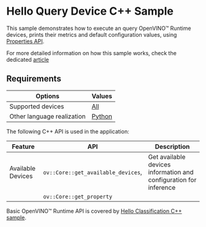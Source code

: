 # Hello Query Device C++ Sample

This sample demonstrates how to execute an query OpenVINO™ Runtime devices, prints their metrics and default configuration values, using [Properties API](https://docs.openvino.ai/2025/openvino-workflow/running-inference/inference-devices-and-modes/query-device-properties.html).

For more detailed information on how this sample works, check the dedicated [article](https://docs.openvino.ai/2025/learn-openvino/openvino-samples/hello-query-device.html)

## Requirements

| Options                       | Values                                                                                                                      |
| ------------------------------| ----------------------------------------------------------------------------------------------------------------------------|
| Supported devices             | [All](https://docs.openvino.ai/2025/about-openvino/compatibility-and-support/supported-devices.html)                         |
| Other language realization    | [Python](https://docs.openvino.ai/2025/learn-openvino/openvino-samples/hello-query-device.html)                                           |

The following C++ API is used in the application:

| Feature                  | API                                   | Description                                                       |
| -------------------------| --------------------------------------|-------------------------------------------------------------------|
| Available Devices        | ``ov::Core::get_available_devices``,  | Get available devices information and configuration for inference |
|                          | ``ov::Core::get_property``            |                                                                   |

Basic OpenVINO™ Runtime API is covered by [Hello Classification C++ sample](https://docs.openvino.ai/2025/learn-openvino/openvino-samples/hello-classification.html).
